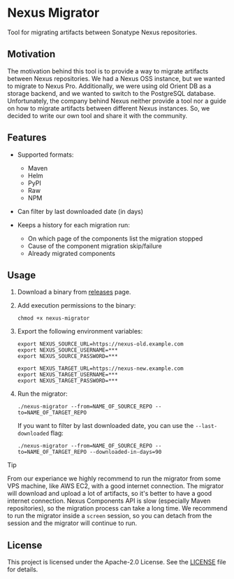 # Nexus Migrator

Tool for migrating artifacts between Sonatype Nexus repositories.

## Motivation

The motivation behind this tool is to provide a way to migrate artifacts between Nexus repositories.
We had a Nexus OSS instance, but we wanted to migrate to Nexus Pro. Additionally, we were using old Orient DB as
a storage backend, and we wanted to switch to the PostgreSQL database. Unfortunately, the company behind Nexus neither
provide a tool nor a guide on how to migrate artifacts between different Nexus instances. So, we decided to write our
own tool and share it with the community.

## Features

* Supported formats:

    * Maven
    * Helm
    * PyPI
    * Raw
    * NPM

* Can filter by last downloaded date (in days)
* Keeps a history for each migration run:

    * On which page of the components list the migration stopped
    * Cause of the component migration skip/failure
    * Already migrated components

## Usage

1. Download a binary from [releases](https://github.com/cdqag/nexus-migrator/releases) page.
1. Add execution permissions to the binary:

    ```shell
    chmod +x nexus-migrator
    ```

1. Export the following environment variables:

    ```shell
    export NEXUS_SOURCE_URL=https://nexus-old.example.com
    export NEXUS_SOURCE_USERNAME=***
    export NEXUS_SOURCE_PASSWORD=***

    export NEXUS_TARGET_URL=https://nexus-new.example.com
    export NEXUS_TARGET_USERNAME=***
    export NEXUS_TARGET_PASSWORD=***
    ```

1. Run the migrator:

    ```shell
    ./nexus-migrator --from=NAME_OF_SOURCE_REPO --to=NAME_OF_TARGET_REPO
    ```

    If you want to filter by last downloaded date, you can use the `--last-downloaded` flag:

    ```shell
    ./nexus-migrator --from=NAME_OF_SOURCE_REPO --to=NAME_OF_TARGET_REPO --downloaded-in-days=90
    ```

> [!TIP]
> From our experiance we highly recommend to run the migrator from some VPS machine, like AWS EC2, with a good internet connection.
> The migrator will download and upload a lot of artifacts, so it's better to have a good internet connection.
> Nexus Components API is slow (especially Maven repositories), so the migration process can take a long time.
> We recommend to run the migrator inside a `screen` session, so you can detach from the session and the migrator will continue to run.

## License

This project is licensed under the Apache-2.0 License. See the [LICENSE](LICENSE) file for details.
